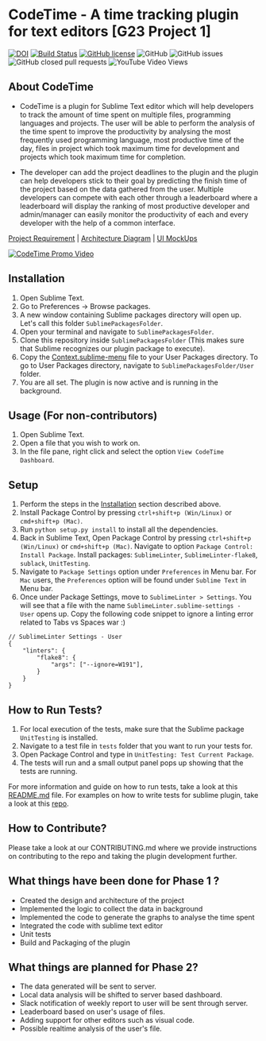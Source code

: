 # CodeTime - A time tracking plugin for text editors [G23 Project 1]
[![DOI](https://zenodo.org/badge/295515546.svg)](https://zenodo.org/badge/latestdoi/295515546)
[![Build Status](https://travis-ci.org/oaaky/SE_Fall20_Project-1.svg?branch=master)](https://travis-ci.org/oaaky/SE_Fall20_Project-1)
[![GitHub license](https://img.shields.io/github/license/oaaky/SE_Fall20_Project-1)](https://github.com/oaaky/SE_Fall20_Project-1/blob/master/LICENSE)
![GitHub](https://img.shields.io/badge/language-python-blue.svg)
![GitHub issues](https://img.shields.io/github/issues/oaaky/SE_Fall20_Project-1)
![GitHub closed pull requests](https://img.shields.io/github/issues-pr-closed/oaaky/SE_Fall20_Project-1)
![YouTube Video Views](https://img.shields.io/youtube/views/CL5W7C9Jw_c?style=social)


## About CodeTime

- CodeTime is a plugin for Sublime Text editor which will help developers to track the amount of time spent on multiple files, programming languages and projects. The user will be able to perform the analysis of the time spent to improve the productivity by analysing the most frequently used programming language, most productive time of the day, files in project which took maximum time for development and projects which took maximum time for completion.

- The developer can add the project deadlines to the plugin and the plugin can help developers stick to their goal by predicting the finish time of the project based on the data gathered from the user. Multiple developers can compete with each other through a leaderboard where a leaderboard will display the ranking of most productive developer and admin/manager can easily monitor the productivity of each and every developer with the help of a common interface.

[Project Requirement](https://github.com/oaaky/SE_Fall20_Project-1/blob/master/project_requiremnt.md) | [Architecture Diagram](https://github.com/oaaky/SE_Fall20_Project-1/blob/master/architecure.png) | [UI MockUps](https://github.com/oaaky/SE_Fall20_Project-1/blob/master/Capture.PNG)

[![CodeTime Promo Video](https://img.youtube.com/vi/CL5W7C9Jw_c/0.jpg)](http://tiny.cc/codeTimePromo)


## Installation

1. Open Sublime Text.
2. Go to Preferences -> Browse packages.
3. A new window containing Sublime packages directory will open up. Let's call this folder `SublimePackagesFolder`.
4. Open your terminal and navigate to `SublimePackagesFolder`.
5. Clone this repository inside `SublimePackagesFolder` (This makes sure that Sublime recognizes our plugin package to execute).
6. Copy the [Context.sublime-menu](code/SublimePlugin/Config/Context.sublime-menu) file to your User Packages directory. To go to User Packages directory, navigate to `SublimePackagesFolder/User` folder.
7. You are all set. The plugin is now active and is running in the background.


## Usage (For non-contributors)

1. Open Sublime Text.
2. Open a file that you wish to work on.
3. In the file pane, right click and select the option `View CodeTime Dashboard`.


## Setup

1. Perform the steps in the [Installation](https://github.com/oaaky/SE_Fall20_Project-1#installation-for-non-contributors) section described above.
2. Install Package Control by pressing `ctrl+shift+p (Win/Linux)` or `cmd+shift+p (Mac)`.
3. Run `python setup.py install` to install all the dependencies.
4. Back in Sublime Text, Open Package Control by pressing `ctrl+shift+p (Win/Linux)` or `cmd+shift+p (Mac)`. Navigate to option `Package Control: Install Package`. Install  packages: `SublimeLinter`, `SublimeLinter-flake8`, `sublack`, `UnitTesting`.
5. Navigate to `Package Settings` option under `Preferences` in Menu bar. For `Mac` users, the `Preferences` option will be found under `Sublime Text` in Menu bar.
6. Once under Package Settings, move to `SublimeLinter > Settings`. You will see that a file with the name `SublimeLinter.sublime-settings - User` opens up. Copy the following code snippet to ignore a linting error related to Tabs vs Spaces war :)
```
// SublimeLinter Settings - User
{
    "linters": {
        "flake8": {
            "args": ["--ignore=W191"],
        }
    }
}

```

## How to Run Tests? 

1. For local execution of the tests, make sure that the Sublime package `UnitTesting` is installed. 
2. Navigate to a test file in `tests` folder that you want to run your tests for. 
3. Open Package Control and type in `UnitTesting: Test Current Package`. 
4. The tests will run and a small output panel pops up showing that the tests are running.

For more information and guide on how to run tests, take a look at this [README.md](https://github.com/randy3k/UnitTesting/blob/master/README.md) file. For examples on how to write tests for sublime plugin, take a look at this [repo](https://github.com/randy3k/UnitTesting-example).

## How to Contribute?

Please take a look at our CONTRIBUTING.md where we provide instructions on contributing to the repo and taking the plugin development further.

## What things have been done for Phase 1 ?
- Created the design and architecture of the project
- Implemented the logic to collect the data in background
- Implemented the code to generate the graphs to analyse the time spent
- Integrated the code with sublime text editor
- Unit tests
- Build and Packaging of the plugin

## What things are planned for Phase 2?

- The data generated will be sent to server.
- Local data analysis will be shifted to server based dashboard.
- Slack notification of weekly report to user will be sent through server.
- Leaderboard based on user's usage of files.
- Adding support for other editors such as visual code.
- Possible realtime analysis of the user's file.
